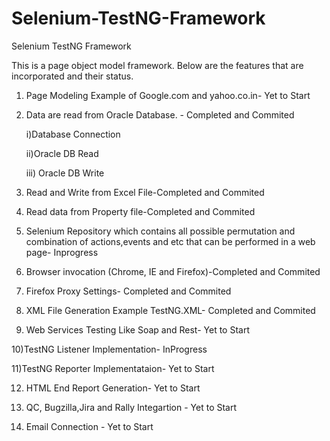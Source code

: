 # Selenium-TestNG-Framework
Selenium TestNG Framework

This is a page object model framework. Below are the features that are incorporated and their status.

1) Page Modeling Example of Google.com and yahoo.co.in- Yet to Start

2) Data are read from Oracle Database. - Completed and Commited

    i)Database Connection
    
    ii)Oracle DB Read
    
    iii) Oracle DB Write

3) Read and Write from Excel File-Completed and Commited

4) Read data from Property file-Completed and Commited

5) Selenium Repository which contains all possible permutation and  combination of actions,events and etc that can be performed in a web page- Inprogress

6) Browser invocation (Chrome, IE and Firefox)-Completed and Commited

7) Firefox Proxy Settings- Completed and Commited

8) XML File Generation Example TestNG.XML- Completed and Commited

9) Web Services Testing Like Soap and Rest- Yet to Start

10)TestNG Listener Implementation- InProgress

11)TestNG Reporter Implementataion- Yet to Start

12) HTML End Report Generation- Yet to Start

13) QC, Bugzilla,Jira and Rally Integartion - Yet to Start

14) Email Connection - Yet to Start

